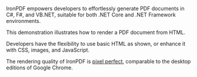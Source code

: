 IronPDF empowers developers to effortlessly generate PDF documents in C#, F#, and VB.NET, suitable for both .NET Core and .NET Framework environments.

This demonstration illustrates how to render a PDF document from HTML.

Developers have the flexibility to use basic HTML as shown, or enhance it with CSS, images, and JavaScript.

The rendering quality of IronPDF is [pixel perfect](https://ironpdf.com/how-to/pixel-perfect-html-to-pdf/), comparable to the desktop editions of Google Chrome.